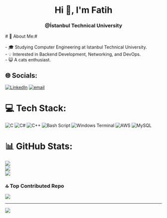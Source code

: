 <h1 align="center">Hi 👋, I'm Fatih  </h1>
<h3 align="center">@İstanbul Technical University</h3>
# 💫 About Me:#
<br><br>- 🎓 Studying Computer Engineering at Istanbul Technical University.<br>- 💡 Interested in Backend Development, Networking, and DevOps.<br>- 😺 A cats enthusiast.


## 🌐 Socials:
[![LinkedIn](https://img.shields.io/badge/LinkedIn-%230077B5.svg?logo=linkedin&logoColor=white)](https://linkedin.com/in/fatihserdar) [![email](https://img.shields.io/badge/Email-D14836?logo=gmail&logoColor=white)](mailto:fscakmak@proton.me) 

# 💻 Tech Stack:
![C](https://img.shields.io/badge/c-%2300599C.svg?style=plastic&logo=c&logoColor=white) ![C#](https://img.shields.io/badge/c%23-%23239120.svg?style=plastic&logo=csharp&logoColor=white) ![C++](https://img.shields.io/badge/c++-%2300599C.svg?style=plastic&logo=c%2B%2B&logoColor=white) ![Bash Script](https://img.shields.io/badge/bash_script-%23121011.svg?style=plastic&logo=gnu-bash&logoColor=white) ![Windows Terminal](https://img.shields.io/badge/Windows%20Terminal-%234D4D4D.svg?style=plastic&logo=windows-terminal&logoColor=white) ![AWS](https://img.shields.io/badge/AWS-%23FF9900.svg?style=plastic&logo=amazon-aws&logoColor=white) ![MySQL](https://img.shields.io/badge/mysql-4479A1.svg?style=plastic&logo=mysql&logoColor=white)
# 📊 GitHub Stats:
![](https://github-readme-stats.vercel.app/api?username=yatuk&theme=dark&hide_border=false&include_all_commits=false&count_private=false)<br/>
![](https://nirzak-streak-stats.vercel.app/?user=yatuk&theme=dark&hide_border=false)<br/>
![](https://github-readme-stats.vercel.app/api/top-langs/?username=yatuk&theme=dark&hide_border=false&include_all_commits=false&count_private=false&layout=compact)

### 🔝 Top Contributed Repo
![](https://github-contributor-stats.vercel.app/api?username=yatuk&limit=5&theme=dark&combine_all_yearly_contributions=true)

---
[![](https://visitcount.itsvg.in/api?id=yatuk&icon=0&color=6)](https://visitcount.itsvg.in)

<!-- Proudly created with GPRM ( https://gprm.itsvg.in ) -->
